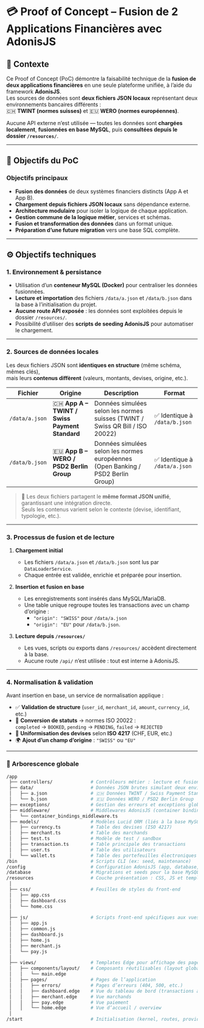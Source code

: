 # 💳 Proof of Concept – Fusion de 2 Applications Financières avec AdonisJS

## 🧠 Contexte

Ce Proof of Concept (PoC) démontre la faisabilité technique de la **fusion de deux applications financières** en une seule plateforme unifiée, à l’aide du framework **AdonisJS**.  
Les sources de données sont **deux fichiers JSON locaux** représentant deux environnements bancaires différents :  
🇨🇭 **TWINT (normes suisses)** et 🇪🇺 **WERO (normes européennes)**.

Aucune API externe n’est utilisée — toutes les données sont **chargées localement**, **fusionnées en base MySQL**, puis **consultées depuis le dossier `/resources/`**.

---

## 🎯 Objectifs du PoC

### Objectifs principaux

- **Fusion des données** de deux systèmes financiers distincts (App A et App B).  
- **Chargement depuis fichiers JSON locaux** sans dépendance externe.  
- **Architecture modulaire** pour isoler la logique de chaque application.  
- **Gestion commune de la logique métier**, services et schémas.  
- **Fusion et transformation des données** dans un format unique.  
- **Préparation d’une future migration** vers une base SQL complète.  

---

## ⚙️ Objectifs techniques

### 1. Environnement & persistance

- Utilisation d’un **conteneur MySQL (Docker)** pour centraliser les données fusionnées.  
- **Lecture et importation** des fichiers `/data/a.json` et `/data/b.json` dans la base à l’initialisation du projet.  
- **Aucune route API exposée** : les données sont exploitées depuis le dossier `/resources/`.  
- Possibilité d’utiliser des **scripts de seeding AdonisJS** pour automatiser le chargement.

---

### 2. Sources de données locales

Les deux fichiers JSON sont **identiques en structure** (même schéma, mêmes clés),  
mais leurs **contenus diffèrent** (valeurs, montants, devises, origine, etc.).

| Fichier | Origine | Description | Format |
|----------|----------|-------------|---------|
| `/data/a.json` | 🇨🇭 **App A – TWINT / Swiss Payment Standard** | Données simulées selon les normes suisses (TWINT / Swiss QR Bill / ISO 20022) | ✅ Identique à `/data/b.json` |
| `/data/b.json` | 🇪🇺 **App B – WERO / PSD2 Berlin Group** | Données simulées selon les normes européennes (Open Banking / PSD2 Berlin Group) | ✅ Identique à `/data/a.json` |

> 🔹 Les deux fichiers partagent le **même format JSON unifié**, garantissant une intégration directe.  
> Seuls les contenus varient selon le contexte (devise, identifiant, typologie, etc.).

---

### 3. Processus de fusion et de lecture

1. **Chargement initial**
   - Les fichiers `/data/a.json` et `/data/b.json` sont lus par `DataLoaderService`.  
   - Chaque entrée est validée, enrichie et préparée pour insertion.

2. **Insertion et fusion en base**
   - Les enregistrements sont insérés dans MySQL/MariaDB.  
   - Une table unique regroupe toutes les transactions avec un champ d’origine :  
     - `"origin": "SWISS"` pour `/data/a.json`  
     - `"origin": "EU"` pour `/data/b.json`.

3. **Lecture depuis `/resources/`**
   - Les vues, scripts ou exports dans `/resources/` accèdent directement à la base.  
   - Aucune route `/api/` n’est utilisée : tout est interne à AdonisJS.

---

### 4. Normalisation & validation

Avant insertion en base, un service de normalisation applique :

- ✅ **Validation de structure** (`user_id`, `merchant_id`, `amount`, `currency_id`, etc.)  
- 🔄 **Conversion de statuts** → normes ISO 20022 :  
  `completed` → `BOOKED`, `pending` → `PENDING`, `failed` → `REJECTED`  
- 💱 **Uniformisation des devises** selon **ISO 4217** (CHF, EUR, etc.)  
- 🌍 **Ajout d’un champ d’origine** : `"SWISS"` ou `"EU"`

---

### 📂 Arborescence globale

```bash
/app
 ├── controllers/              # Contrôleurs métier : lecture et fusion des données JSON
 ├── data/                     # Données JSON brutes simulant deux environnements bancaires
 │   ├── a.json                # 🇨🇭 Données TWINT / Swiss Payment Standard
 │   └── b.json                # 🇪🇺 Données WERO / PSD2 Berlin Group
 ├── exceptions/               # Gestion des erreurs et exceptions globales
 ├── middleware/               # Middlewares AdonisJS (container bindings, etc.)
 │   └── container_bindings_middleware.ts
 ├── models/                   # Modèles Lucid ORM (liés à la base MySQL)
 │   ├── currency.ts           # Table des devises (ISO 4217)
 │   ├── merchant.ts           # Table des marchands
 │   ├── test.ts               # Modèle de test / sandbox
 │   ├── transaction.ts        # Table principale des transactions
 │   ├── user.ts               # Table des utilisateurs
 │   └── wallet.ts             # Table des portefeuilles électroniques
/bin                           # Scripts CLI (ex: seed, maintenance)
/config                        # Configuration AdonisJS (app, database, etc.)
/database                      # Migrations et seeds pour la base MySQL
/resources                     # Couche présentation : CSS, JS et templates Edge
 │
 ├── css/                      # Feuilles de styles du front-end
 │   ├── app.css
 │   ├── dashboard.css
 │   └── home.css
 │
 ├── js/                       # Scripts front-end spécifiques aux vues
 │   ├── app.js
 │   ├── common.js
 │   ├── dashboard.js
 │   ├── home.js
 │   ├── merchant.js
 │   └── pay.js
 │
 ├── views/                    # Templates Edge pour affichage des pages
 │   ├── components/layout/    # Composants réutilisables (layout global)
 │   │   └── main.edge
 │   ├── pages/                # Pages de l’application
 │   │   ├── errors/           # Pages d’erreurs (404, 500, etc.)
 │   │   ├── dashboard.edge    # Vue du tableau de bord (transactions agrégées)
 │   │   ├── merchant.edge     # Vue marchands
 │   │   ├── pay.edge          # Vue paiement
 │   │   └── home.edge         # Vue d’accueil / overview
 │
/start                         # Initialisation (kernel, routes, providers, etc.)
